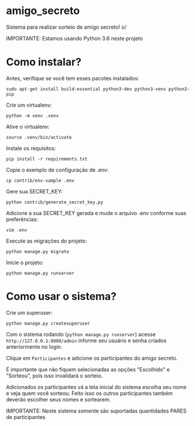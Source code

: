 # amigo_secreto
Sistema para realizar sorteio de amigo secreto! o/

IMPORTANTE: Estamos usando Python 3.6 neste projeto

# Como instalar?

Antes, verifique se você tem esses pacotes instalados:

```
sudo apt-get install build-essential python3-dev python3-venv python3-pip
```

Crie um virtualenv:

```
python -m venv .venv
```

Ative o virtualenv:

```
source .venv/bin/activate
```

Instale os requisitos:

```
pip install -r requirements.txt
```

Copie o exemplo de configuração de .env:

```
cp contrib/env-sample .env
```

Gere sua SECRET_KEY:

```
python contrib/generate_secret_key.py
```

Adicione a sua SECRET_KEY gerada e mude o arquivo .env conforme suas preferências:

```
vim .env
```

Execute as migrações do projeto:

```
python manage.py migrate
```

Inicie o projeto:

```
python manage.py runserver
```

# Como usar o sistema?

Crie um superuser:

```
python manage.py createsuperuser
```

Com o sistema rodando (`python manage.py runserver`) acesse `http://127.0.0.1:8000/admin` informe seu usuário e senha criados anteriormente no login.

Clique em `Participantes` e adicione os participantes do amigo secreto.

É importante que não fiquem selecionadas as opções "Escolhido" e "Sorteou", pois isso invalidará o sorteio.

Adicionados os participantes vá a tela inicial do sistema escolha seu nome e veja quem você sorteou. Feito isso os outros participantes também deverão escolher seus nomes e sortearem.

IMPORTANTE: Neste sistema somente são suportadas quantidades PARES de participantes

